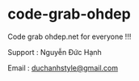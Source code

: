 # code-grab-ohdep
Code grab ohdep.net for everyone !!!

Support : Nguyễn Đức Hạnh

Email : duchanhstyle@gmail.com

